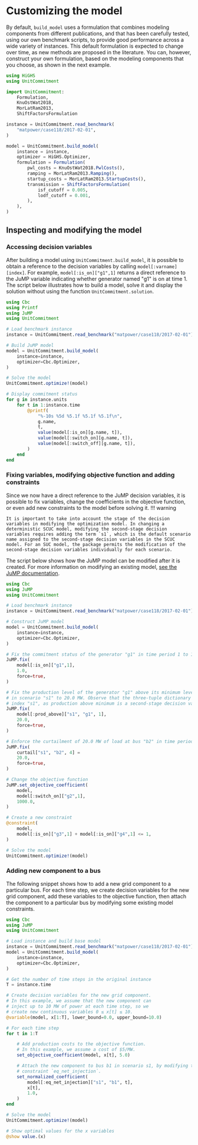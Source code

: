 # Customizing the model

By default, `build_model` uses a formulation that combines modeling components from different publications, and that has been carefully tested, using our own benchmark scripts, to provide good performance across a wide variety of instances. This default formulation is expected to change over time, as new methods are proposed in the literature. You can, however, construct your own formulation, based on the modeling components that you choose, as shown in the next example.

```julia
using HiGHS
using UnitCommitment

import UnitCommitment:
    Formulation,
    KnuOstWat2018,
    MorLatRam2013,
    ShiftFactorsFormulation

instance = UnitCommitment.read_benchmark(
    "matpower/case118/2017-02-01",
)

model = UnitCommitment.build_model(
    instance = instance,
    optimizer = HiGHS.Optimizer,
    formulation = Formulation(
        pwl_costs = KnuOstWat2018.PwlCosts(),
        ramping = MorLatRam2013.Ramping(),
        startup_costs = MorLatRam2013.StartupCosts(),
        transmission = ShiftFactorsFormulation(
            isf_cutoff = 0.005,
            lodf_cutoff = 0.001,
        ),
    ),
)
```

## Inspecting and modifying the model

### Accessing decision variables

After building a model using `UnitCommitment.build_model`, it is possible to obtain a reference to the decision variables by calling `model[:varname][index]`. For example, `model[:is_on]["g1",1]` returns a direct reference to the JuMP variable indicating whether generator named "g1" is on at time 1. The script below illustrates how to build a model, solve it and display the solution without using the function `UnitCommitment.solution`.

```julia
using Cbc
using Printf
using JuMP
using UnitCommitment

# Load benchmark instance
instance = UnitCommitment.read_benchmark("matpower/case118/2017-02-01")

# Build JuMP model
model = UnitCommitment.build_model(
    instance=instance,
    optimizer=Cbc.Optimizer,
)

# Solve the model
UnitCommitment.optimize!(model)

# Display commitment status
for g in instance.units
    for t in 1:instance.time
        @printf(
            "%-10s %5d %5.1f %5.1f %5.1f\n",
            g.name,
            t,
            value(model[:is_on][g.name, t]),
            value(model[:switch_on][g.name, t]),
            value(model[:switch_off][g.name, t]),
        )
    end
end
```

### Fixing variables, modifying objective function and adding constraints

Since we now have a direct reference to the JuMP decision variables, it is possible to fix variables, change the coefficients in the objective function, or even add new constraints to the model before solving it.
!!! warning

    It is important to take into account the stage of the decision variables in modifying the optimization model. In changing a deterministic SCUC model, modifying the second-stage decision variables requires adding the term `s1`, which is the default scenario name assigned to the second-stage decision variables in the SCUC model. For an SUC model, the package permits the modification of the second-stage decision variables individually for each scenario.

The script below shows how the JuMP model can be modified after it is created. For more information on modifying an existing model, [see the JuMP documentation](https://jump.dev/JuMP.jl/stable/manual/variables/).

```julia
using Cbc
using JuMP
using UnitCommitment

# Load benchmark instance
instance = UnitCommitment.read_benchmark("matpower/case118/2017-02-01")

# Construct JuMP model
model = UnitCommitment.build_model(
    instance=instance,
    optimizer=Cbc.Optimizer,
)

# Fix the commitment status of the generator "g1" in time period 1 to 1.0
JuMP.fix(
    model[:is_on]["g1",1],
    1.0,
    force=true,
)

# Fix the production level of the generator "g1" above its minimum level in time period 1 and
# in scenario "s1" to 20.0 MW. Observe that the three-tuple dictionary key involves the scenario
# index "s1", as production above minimum is a second-stage decision variable.
JuMP.fix(
    model[:prod_above]["s1", "g1", 1],
    20.0,
    force=true,
)

# Enforce the curtailment of 20.0 MW of load at bus "b2" in time period 4 in scenario "s1".
JuMP.fix(
    curtail["s1", "b2", 4] =
    20.0,
    force=true,
)

# Change the objective function
JuMP.set_objective_coefficient(
    model,
    model[:switch_on]["g2",1],
    1000.0,
)

# Create a new constraint
@constraint(
    model,
    model[:is_on]["g3",1] + model[:is_on]["g4",1] <= 1,
)

# Solve the model
UnitCommitment.optimize!(model)
```

### Adding new component to a bus

The following snippet shows how to add a new grid component to a particular bus. For each time step, we create decision variables for the new grid component, add these variables to the objective function, then attach the component to a particular bus by modifying some existing model constraints.

```julia
using Cbc
using JuMP
using UnitCommitment

# Load instance and build base model
instance = UnitCommitment.read_benchmark("matpower/case118/2017-02-01")
model = UnitCommitment.build_model(
    instance=instance,
    optimizer=Cbc.Optimizer,
)

# Get the number of time steps in the original instance
T = instance.time

# Create decision variables for the new grid component.
# In this example, we assume that the new component can
# inject up to 10 MW of power at each time step, so we
# create new continuous variables 0 ≤ x[t] ≤ 10.
@variable(model, x[1:T], lower_bound=0.0, upper_bound=10.0)

# For each time step
for t in 1:T

    # Add production costs to the objective function.
    # In this example, we assume a cost of $5/MW.
    set_objective_coefficient(model, x[t], 5.0)

    # Attach the new component to bus b1 in scenario s1, by modifying the
    # constraint `eq_net_injection`.
    set_normalized_coefficient(
        model[:eq_net_injection]["s1", "b1", t],
        x[t],
        1.0,
    )
end

# Solve the model
UnitCommitment.optimize!(model)

# Show optimal values for the x variables
@show value.(x)
```

